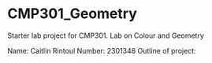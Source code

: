 # CMP301_Geometry
Starter lab project for CMP301. Lab on Colour and Geometry

Name: 	Caitlin Rintoul
Number: 2301348
Outline of project: 
